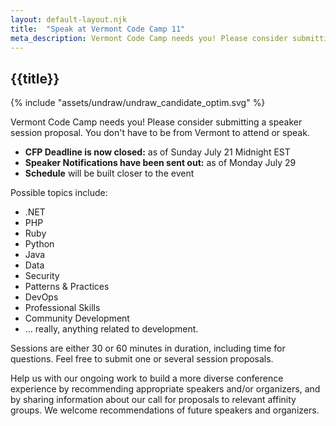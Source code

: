 ```yaml
---
layout: default-layout.njk
title:  "Speak at Vermont Code Camp 11"
meta_description: Vermont Code Camp needs you! Please consider submitting a speaker session proposal.
---
```



<section class="main" >
<div class="section-content">

# {{title}}

<div class="landing-image" aria-label="Woman at a podium" >
    {% include "assets/undraw/undraw_candidate_optim.svg" %}
</div>

Vermont Code Camp needs you! Please consider submitting a speaker session proposal. You don't have to be from Vermont to attend or speak.

* **CFP Deadline is now closed:** as of Sunday July 21 Midnight EST  
* **Speaker Notifications have been sent out:** as of Monday July 29
* **Schedule** will be built closer to the event

Possible topics include:

* .NET
* PHP
* Ruby
* Python
* Java
* Data
* Security
* Patterns & Practices
* DevOps
* Professional Skills
* Community Development
* &hellip; really, anything related to development.

Sessions are either 30 or 60 minutes in duration, including time for questions. Feel free to submit one or several session proposals.

Help us with our ongoing work to build a more diverse conference experience by recommending appropriate speakers and/or organizers, and by sharing information about our call for proposals to relevant affinity groups. We welcome recommendations of future speakers and organizers.

</div>
</section>

